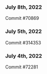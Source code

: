 ### July 8th, 2022

Commit #70869

### July 5th, 2022

Commit #314353


### July 4th, 2022

Commit #72281

